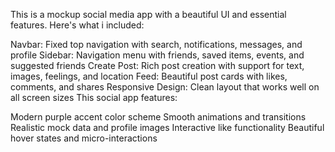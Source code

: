 This is a  mockup social media app with a beautiful UI and essential features. Here's what i included:

Navbar: Fixed top navigation with search, notifications, messages, and profile
Sidebar: Navigation menu with friends, saved items, events, and suggested friends
Create Post: Rich post creation with support for text, images, feelings, and location
Feed: Beautiful post cards with likes, comments, and shares
Responsive Design: Clean layout that works well on all screen sizes
This social app features:

Modern purple accent color scheme
Smooth animations and transitions
Realistic mock data and profile images
Interactive like functionality
Beautiful hover states and micro-interactions
